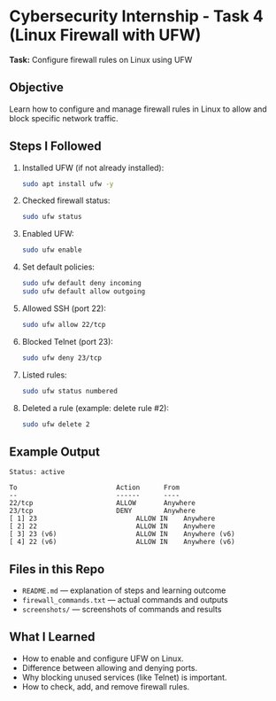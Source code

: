 # Cybersecurity Internship - Task 4 (Linux Firewall with UFW)
**Task:** Configure firewall rules on Linux using UFW

## Objective
Learn how to configure and manage firewall rules in Linux to allow and block specific network traffic.

## Steps I Followed
1. Installed UFW (if not already installed):  
   ```bash
   sudo apt install ufw -y
   ```

2. Checked firewall status:  
   ```bash
   sudo ufw status
   ```

3. Enabled UFW:  
   ```bash
   sudo ufw enable
   ```

4. Set default policies:  
   ```bash
   sudo ufw default deny incoming
   sudo ufw default allow outgoing
   ```

5. Allowed SSH (port 22):  
   ```bash
   sudo ufw allow 22/tcp
   ```

6. Blocked Telnet (port 23):  
   ```bash
   sudo ufw deny 23/tcp
   ```

7. Listed rules:  
   ```bash
   sudo ufw status numbered
   ```

8. Deleted a rule (example: delete rule #2):  
   ```bash
   sudo ufw delete 2
   ```

## Example Output
```
Status: active

To                         Action      From
--                         ------      ----
22/tcp                     ALLOW       Anywhere
23/tcp                     DENY        Anywhere
[ 1] 23                         ALLOW IN    Anywhere
[ 2] 22                         ALLOW IN    Anywhere
[ 3] 23 (v6)                    ALLOW IN    Anywhere (v6)
[ 4] 22 (v6)                    ALLOW IN    Anywhere (v6)

```

## Files in this Repo
- `README.md` — explanation of steps and learning outcome  
- `firewall_commands.txt` — actual commands and outputs  
- `screenshots/` — screenshots of commands and results  

## What I Learned
- How to enable and configure UFW on Linux.  
- Difference between allowing and denying ports.  
- Why blocking unused services (like Telnet) is important.  
- How to check, add, and remove firewall rules.  
